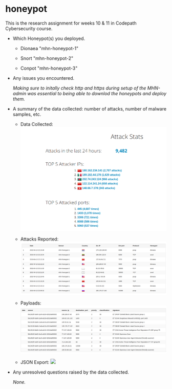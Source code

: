 # honeypot
This is the research assignment for weeks 10 &amp; 11 in Codepath Cybersecurity course.

- Which Honeypot(s) you deployed.

  * Dionaea "mhn-honeypot-1"

  *  Snort "mhn-honeypot-2"

  *  Conpot "mhn-honeypot-3"
  
- Any issues you encountered.

  _Making sure to initally check http and https during setup of the MHN-admin was essential to being able to downlod the honeypots and deploy them._
  
- A summary of the data collected: number of attacks, number of malware samples, etc.

  * Data Collected: ![](data.png)
  
  * Attacks Reported: ![](attack.png)
  
  * Payloads: ![](payload.png)
  
  * JSON Export: <img src="https://raw.githubusercontent.com/Rofy-Ray/honeypot/master/session.json?token=AHUCC6RC5JME4JS63OSP7YK4Z7F4U" width="800">
  
- Any unresolved questions raised by the data collected.

  _None._
